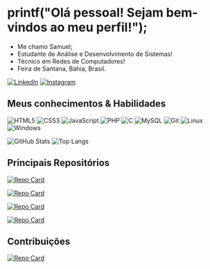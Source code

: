 # printf("Olá pessoal! Sejam bem-vindos ao meu perfil!");

- Me chamo Samuel;
- Estudante de Análise e Desenvolvimento de Sistemas!
- Técnico em Redes de Computadores!
- Feira de Santana, Bahia, Brasil.
  
[![LinkedIn](https://img.shields.io/badge/LinkedIn-0077B5?style=for-the-badge&logo=linkedin&logoColor=white)](https://www.linkedin.com/in/samuel-c-almeida-ab4ba5277)
[![Instagram](https://img.shields.io/badge/-Instagram-%23E4405F?style=for-the-badge&logo=instagram&logoColor=white)](https://www.instagram.com/samu3lc_/)
<!--[![GitHub](https://img.shields.io/badge/GitHub-100000?style=for-the-badge&logo=github&logoColor=white)](https://github.com/samuelcarneiro)-->


## Meus conhecimentos & Habilidades
![HTML5](https://img.shields.io/badge/HTML5-E34F26?style=for-the-badge&logo=html5&logoColor=white)
![CSS3](https://img.shields.io/badge/CSS3-1572B6?style=for-the-badge&logo=css3&logoColor=white)
![JavaScript](https://img.shields.io/badge/JavaScript-F7DF1E?style=for-the-badge&logo=javascript&logoColor=black)
![PHP](https://img.shields.io/badge/PHP-777BB4?style=for-the-badge&logo=php&logoColor=white)
![C](https://img.shields.io/badge/C-00599C?style=for-the-badge&logo=c&logoColor=white)
![MySQL](https://img.shields.io/badge/MySQL-00000F?style=for-the-badge&logo=mysql&logoColor=white)
![Git](https://img.shields.io/badge/GIT-E44C30?style=for-the-badge&logo=git&logoColor=white)
![Linux](https://img.shields.io/badge/Linux-555?style=for-the-badge&logo=linux&logoColor=FCC624)
![Windows](https://img.shields.io/badge/Windows-000?style=for-the-badge&logo=windows&logoColor=2CA5E0)

![GitHub Stats](https://github-readme-stats.vercel.app/api?username=samuelcarneiro&theme=transparent&bg_color=FFF&border_color=555&show_icons=true&icon_color=00599C&title_color=00599C&text_color=555)
![Top Langs](https://github-readme-stats-git-masterrstaa-rickstaa.vercel.app/api/top-langs/?username=samuelcarneiro&layout=compact&bg_color=FFF&border_color=555&title_color=00599C&text_color=555)


<!--## Linguagens mais utilizadas
![Top Langs](https://github-readme-stats-git-masterrstaa-rickstaa.vercel.app/api/top-langs/?username=samuelcarneiro&layout=compact&bg_color=000&border_color=30A3DC&text_color=FFF)
-->

## Principais Repositórios

[![Repo Card](https://github-readme-stats.vercel.app/api/pin/?username=samuelcarneiro&repo=scripts-linux&bg_color=FFF&border_color=555&show_icons=true&icon_color=00599C&title_color=00599C&text_color=555)](https://github.com/samuelcarneiro/scripts-linux)

[![Repo Card](https://github-readme-stats.vercel.app/api/pin/?username=samuelcarneiro&repo=studyrepo&bg_color=FFF&border_color=555&show_icons=true&icon_color=00599C&title_color=00599C&text_color=555)](https://github.com/samuelcarneiro/studyrepo)

[![Repo Card](https://github-readme-stats.vercel.app/api/pin/?username=samuelcarneiro&repo=menu-responsivo&bg_color=FFF&border_color=555&show_icons=true&icon_color=00599C&title_color=00599C&text_color=555)](https://github.com/samuelcarneiro/menu-responsivo)

[![Repo Card](https://github-readme-stats.vercel.app/api/pin/?username=samuelcarneiro&repo=nlw-esports-explorer&bg_color=FFF&border_color=555&show_icons=true&icon_color=00599C&title_color=00599C&text_color=555)](https://github.com/samuelcarneiro/nlw-esports-explorer)

## Contribuições
[![Repo Card](https://github-readme-stats.vercel.app/api/pin/?username=samuelcarneiro&repo=dio-lab-open-source&bg_color=FFF&border_color=555&show_icons=true&icon_color=00599C&title_color=00599C&text_color=555)](https://github.com/samuelcarneiro/dio-lab-open-source)

<!--
**samuelcarneiro/samuelcarneiro** is a ✨ _special_ ✨ repository because its `README.md` (this file) appears on your GitHub profile.

Here are some ideas to get you started:

- 🔭 I’m currently working on ...
- 🌱 I’m currently learning ...
- 👯 I’m looking to collaborate on ...
- 🤔 I’m looking for help with ...
- 💬 Ask me about ...
- 📫 How to reach me: ...
- 😄 Pronouns: ...
- ⚡ Fun fact: ...
-->
